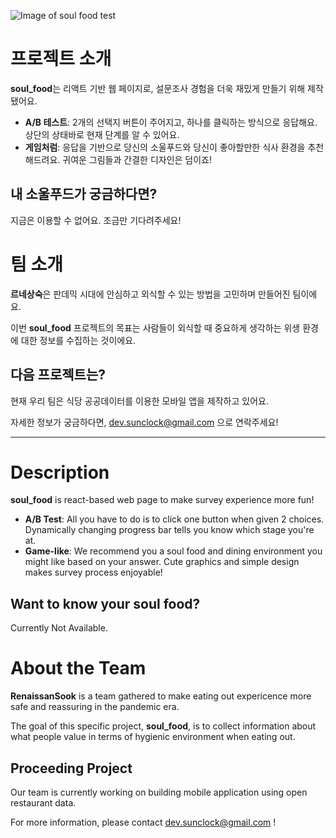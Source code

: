 ![Image of soul food test](https://i.imgur.com/njCyUrJ.jpg#.YIuUSdKWS9c)

# 프로젝트 소개
**soul_food**는 리액트 기반 웹 페이지로, 설문조사 경험을 더욱 재밌게 만들기 위해 제작됐어요. 

- **A/B 테스트**: 2개의 선택지 버튼이 주어지고, 하나를 클릭하는 방식으로 응답해요. 상단의 상태바로 현재 단계를 알 수 있어요.
- **게임처럼**: 응답을 기반으로 당신의 소울푸드와 당신이 좋아할만한 식사 환경을 추천해드려요. 귀여운 그림들과 간결한 디자인은 덤이죠!

## 내 소울푸드가 궁금하다면?
<!-- [여기를 클릭해서 테스트에 참여해봐요!](https://bit.ly/3tgoVkz) -->
지금은 이용할 수 없어요. 조금만 기다려주세요! 

# 팀 소개

**르네상숙**은 판데믹 시대에 안심하고 외식할 수 있는 방법을 고민하며 만들어진 팀이에요. 

이번 **soul_food** 프로젝트의 목표는 사람들이 외식할 때 중요하게 생각하는 위생 환경에 대한 정보를 수집하는 것이에요. 

## 다음 프로젝트는?

현재 우리 팀은 식당 공공데이터를 이용한 모바일 앱을 제작하고 있어요. 

자세한 정보가 궁금하다면, dev.sunclock@gmail.com 으로 연락주세요!

* * *

# Description

**soul_food** is react-based web page to make survey experience more fun!

- **A/B Test**: All you have to do is to click one button when given 2 choices. Dynamically changing progress bar tells you know which stage you're at.
- **Game-like**: We recommend you a soul food and dining environment you might like based on your answer. Cute graphics and simple design makes survey process enjoyable!

## Want to know your soul food?
<!-- [Click to Test!](https://bit.ly/3tgoVkz) -->
Currently Not Available. 

# About the Team

**RenaissanSook** is a team gathered to make eating out expericence more safe and reassuring in the pandemic era.

The goal of this specific project, **soul_food**, is to collect information about what people value in terms of hygienic environment when eating out.

## Proceeding Project

Our team is currently working on building mobile application using open restaurant data.

For more information, please contact dev.sunclock@gmail.com !

